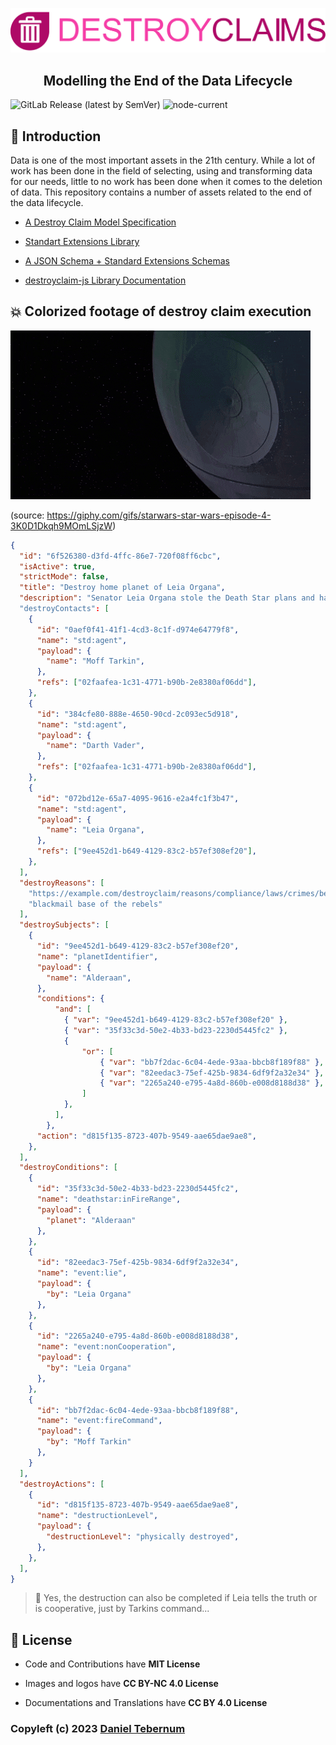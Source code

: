 ![Destroy Claims Banner](docs/img/logo_transparent.png)

<h2 align="center">Modelling the End of the Data Lifecycle</h2>

![GitLab Release (latest by SemVer)](https://img.shields.io/gitlab/v/release/DaTebe/destroyclaim-js?style=flat-square)
![node-current](https://img.shields.io/node/v/DaTebe/destroyclaim-js?style=flat-square)

## 🚀 Introduction

Data is one of the most important assets in the 21th century.
While a lot of work has been done in the field of selecting, using and transforming data for our needs, little to no work has been done when it comes to the deletion of data.
This repository contains a number of assets related to the end of the data lifecycle.

+ [A Destroy Claim Model Specification](docs/destroy-claim.md)

+ [Standart Extensions Library](docs/std-extensions.md)

+ [A JSON Schema + Standard Extensions Schemas](schema/)

+ [destroyclaim-js Library Documentation](docs/destroyclaim-js.md/)

## 💥 Colorized footage of destroy claim execution

![Destroy Claims Banner](docs/img/destroy.gif)

(source: https://giphy.com/gifs/starwars-star-wars-episode-4-3K0D1Dkqh9MOmLSjzW)

```json
{
  "id": "6f526380-d3fd-4ffc-86e7-720f08ff6cbc",
  "isActive": true,
  "strictMode": false,
  "title": "Destroy home planet of Leia Organa",
  "description": "Senator Leia Organa stole the Death Star plans and handed them over to the rebels. We have to find out the location of the rebel base. For this we blackmail the senator by destroying her home planet in case of non-cooperation or lie."
  "destroyContacts": [
    {
      "id": "0aef0f41-41f1-4cd3-8c1f-d974e64779f8",
      "name": "std:agent",
      "payload": {
        "name": "Moff Tarkin",
      },
      "refs": ["02faafea-1c31-4771-b90b-2e8380af06dd"],
    },
    {
      "id": "384cfe80-888e-4650-90cd-2c093ec5d918",
      "name": "std:agent",
      "payload": {
        "name": "Darth Vader",
      },
      "refs": ["02faafea-1c31-4771-b90b-2e8380af06dd"],
    },
    {
      "id": "072bd12e-65a7-4095-9616-e2a4fc1f3b47",
      "name": "std:agent",
      "payload": {
        "name": "Leia Organa",
      },
      "refs": ["9ee452d1-b649-4129-83c2-b57ef308ef20"],
    },
  ],
  "destroyReasons": [
    "https://example.com/destroyclaim/reasons/compliance/laws/crimes/betrayal-of-secrets",
    "blackmail base of the rebels"
  ],
  "destroySubjects": [
    {
      "id": "9ee452d1-b649-4129-83c2-b57ef308ef20",
      "name": "planetIdentifier",
      "payload": {
        "name": "Alderaan",
      },
      "conditions": {
          "and": [
            { "var": "9ee452d1-b649-4129-83c2-b57ef308ef20" },
            { "var": "35f33c3d-50e2-4b33-bd23-2230d5445fc2" },
            { 
                "or": [
                    { "var": "bb7f2dac-6c04-4ede-93aa-bbcb8f189f88" },
                    { "var": "82eedac3-75ef-425b-9834-6df9f2a32e34" },
                    { "var": "2265a240-e795-4a8d-860b-e008d8188d38" },
                ] 
            },
          ],
        },
      "action": "d815f135-8723-407b-9549-aae65dae9ae8",
    },
  ],
  "destroyConditions": [
    {
      "id": "35f33c3d-50e2-4b33-bd23-2230d5445fc2",
      "name": "deathstar:inFireRange",
      "payload": {
        "planet": "Alderaan"
      },
    },
    {
      "id": "82eedac3-75ef-425b-9834-6df9f2a32e34",
      "name": "event:lie",
      "payload": {
        "by": "Leia Organa"
      },
    },
    {
      "id": "2265a240-e795-4a8d-860b-e008d8188d38",
      "name": "event:nonCooperation",
      "payload": {
        "by": "Leia Organa"
      },
    },
    {
      "id": "bb7f2dac-6c04-4ede-93aa-bbcb8f189f88",
      "name": "event:fireCommand",
      "payload": {
        "by": "Moff Tarkin"
      },
    }
  ],
  "destroyActions": [
    {
      "id": "d815f135-8723-407b-9549-aae65dae9ae8",
      "name": "destructionLevel",
      "payload": {
        "destructionLevel": "physically destroyed",
      },
    },
  ],
}
```

> 🥸 Yes, the destruction can also be completed if Leia tells the truth or is cooperative, just by Tarkins command... 

## 📃 License

+ Code and Contributions have **MIT License**

+ Images and logos have **CC BY-NC 4.0 License**

+ Documentations and Translations have **CC BY 4.0 License**

### Copyleft (c) 2023 [Daniel Tebernum](https://github.com/DaTebe)
